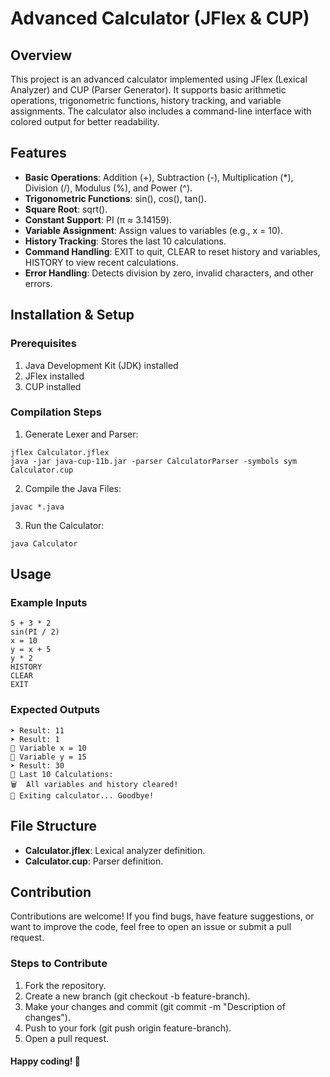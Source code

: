 # Advanced Calculator (JFlex & CUP)

## Overview
This project is an advanced calculator implemented using JFlex (Lexical Analyzer) and CUP (Parser Generator). It supports basic arithmetic operations, trigonometric functions, history tracking, and variable assignments. The calculator also includes a command-line interface with colored output for better readability.

## Features
- **Basic Operations**: Addition (+), Subtraction (-), Multiplication (*), Division (/), Modulus (%), and Power (^).
- **Trigonometric Functions**: sin(), cos(), tan().
- **Square Root**: sqrt().
- **Constant Support**: PI (π ≈ 3.14159).
- **Variable Assignment**: Assign values to variables (e.g., x = 10).
- **History Tracking**: Stores the last 10 calculations.
- **Command Handling**: EXIT to quit, CLEAR to reset history and variables, HISTORY to view recent calculations.
- **Error Handling**: Detects division by zero, invalid characters, and other errors.

## Installation & Setup
### Prerequisites
1. Java Development Kit (JDK) installed
2. JFlex installed
3. CUP installed

### Compilation Steps
1. Generate Lexer and Parser:
  ```
  jflex Calculator.jflex
  java -jar java-cup-11b.jar -parser CalculatorParser -symbols sym Calculator.cup
  ```
2. Compile the Java Files:
```
javac *.java
```
3. Run the Calculator:
```
java Calculator
```

## Usage
### Example Inputs
```
5 + 3 * 2
sin(PI / 2)
x = 10
y = x + 5
y * 2
HISTORY
CLEAR
EXIT
```

### Expected Outputs
```
➤ Result: 11
➤ Result: 1
📌 Variable x = 10
📌 Variable y = 15
➤ Result: 30
📜 Last 10 Calculations:
🗑  All variables and history cleared!
🚀 Exiting calculator... Goodbye!
```

## File Structure
- **Calculator.jflex**: Lexical analyzer definition.
- **Calculator.cup**: Parser definition.

## Contribution
Contributions are welcome! If you find bugs, have feature suggestions, or want to improve the code, feel free to open an issue or submit a pull request.

### Steps to Contribute
1. Fork the repository.
2. Create a new branch (git checkout -b feature-branch).
3. Make your changes and commit (git commit -m "Description of changes").
4. Push to your fork (git push origin feature-branch).
5. Open a pull request.

#### Happy coding! 🚀
